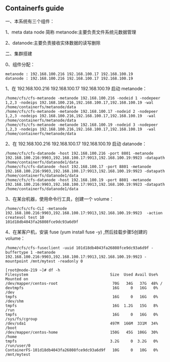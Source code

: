 ## Containerfs guide

一、本系统有三个组件：

1、meta data node 简称 metanode:主要负责文件系统元数据管理 

2、datanode:主要负责接收实体数据的读写删除 

二、集群搭建


0、组件分配：

	metanode : 192.168.100.216 192.168.100.17 192.168.100.19 
	datanode : 192.168.100.216 192.168.100.17 192.168.100.19 


1、在 192.168.100.216 192.168.100.17 192.168.100.19 启动 metanode： 

	/home/cfs/cfs-metanode -metanode 192.168.100.216 -nodeid 1 -nodepeer 1,2,3 -nodeips 192.168.100.216,192.168.100.17,192.168.100.19 -wal /home/containerfs/metanode/data 
	/home/cfs/cfs-metanode -metanode 192.168.100.17 -nodeid 2 -nodepeer 1,2,3 -nodeips 192.168.100.216,192.168.100.17,192.168.100.19  -wal /home/containerfs/metanode/data 
	/home/cfs/cfs-metanode -metanode 192.168.100.19 -nodeid 3 -nodepeer 1,2,3 -nodeips 192.168.100.216,192.168.100.17,192.168.100.19  -wal /home/containerfs/metanode/data 


2、在 192.168.100.216 192.168.100.17 192.168.100.19 启动 datanode：

	/home/cfs/cfs-datanode -host 192.168.100.216 -port 8801 -metanode 192.168.100.216:9903,192.168.100.17:9913,192.168.100.19:9923 -datapath /home/containerfs/datanode1/data 
	/home/cfs/cfs-datanode -host 192.168.100.17 -port 8801 -metanode 192.168.100.216:9903,192.168.100.17:9913,192.168.100.19:9923 -datapath /home/containerfs/datanode1/data 
	/home/cfs/cfs-datanode -host 192.168.100.19 -port 8801 -metanode 192.168.100.216:9903,192.168.100.17:9913,192.168.100.19:9923 -datapath /home/containerfs/datanode1/data 

3、在某台机器，使用命令行工具，创建一个 volume： 

	/home/cfs/cfs-CLI -metanode 192.168.100.216:9903,192.168.100.17:9913,192.168.100.19:9923  -action createvol test 10
	101d18db4043fa26808fce9dc93a6d9f 

4、在某客户机，安装 fuse (yum install fuse -y) ,然后挂载步骤5创建的volume：

	/home/cfs/cfs-fuseclient -uuid 101d18db4043fa26808fce9dc93a6d9f -buffertype 1 -metanode 192.168.100.216:9903,192.168.100.17:9913,192.168.100.19:9923 -mountpoint /mnt/mytest -readonly 0

	[root@node-219 ~]# df -h
	Filesystem                                    Size  Used Avail Use% Mounted on
	/dev/mapper/centos-root                        70G   34G   37G  48% /
	devtmpfs                                       16G     0   16G   0% /dev
	tmpfs                                          16G     0   16G   0% /dev/shm
	tmpfs                                          16G  1.2G   15G   8% /run
	tmpfs                                          16G     0   16G   0% /sys/fs/cgroup
	/dev/sda1                                     497M  166M  331M  34% /boot
	/dev/mapper/centos-home                       150G   45G  106G  30% /home
	tmpfs                                         3.2G     0  3.2G   0% /run/user/0
	ContainerFS-101d18db4043fa26808fce9dc93a6d9f   10G     0   10G   0% /mnt/mytest
